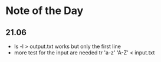 # Note of the Day

## 21.06

- ls -l > output.txt works but only the first line
- more test for the input are needed tr 'a-z' 'A-Z' < input.txt